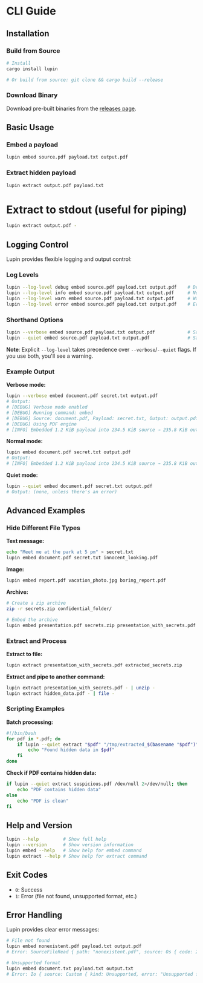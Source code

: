 # CLI Guide

## Installation

### Build from Source
```bash
# Install
cargo install lupin

# Or build from source: git clone && cargo build --release
```

### Download Binary
Download pre-built binaries from the [releases page](https://github.com/niclashedam/lupin/releases).

## Basic Usage

### Embed a payload
```bash
lupin embed source.pdf payload.txt output.pdf
```

### Extract hidden payload
```bash
lupin extract output.pdf payload.txt
```

# Extract to stdout (useful for piping)
```bash
lupin extract output.pdf -
```

## Logging Control

Lupin provides flexible logging and output control:

### Log Levels
```bash
lupin --log-level debug embed source.pdf payload.txt output.pdf    # Detailed debug info
lupin --log-level info embed source.pdf payload.txt output.pdf     # Normal operation info  
lupin --log-level warn embed source.pdf payload.txt output.pdf     # Warnings only
lupin --log-level error embed source.pdf payload.txt output.pdf    # Errors only
```

### Shorthand Options
```bash
lupin --verbose embed source.pdf payload.txt output.pdf            # Same as --log-level debug
lupin --quiet embed source.pdf payload.txt output.pdf              # Same as --log-level error
```

**Note**: Explicit `--log-level` takes precedence over `--verbose`/`--quiet` flags. If you use both, you'll see a warning.

### Example Output

**Verbose mode:**
```bash
lupin --verbose embed document.pdf secret.txt output.pdf
# Output:
# [DEBUG] Verbose mode enabled
# [DEBUG] Running command: embed  
# [DEBUG] Source: document.pdf, Payload: secret.txt, Output: output.pdf
# [DEBUG] Using PDF engine
# [INFO] Embedded 1.2 KiB payload into 234.5 KiB source → 235.8 KiB output (+1%)
```

**Normal mode:**
```bash
lupin embed document.pdf secret.txt output.pdf
# Output:
# [INFO] Embedded 1.2 KiB payload into 234.5 KiB source → 235.8 KiB output (+1%)
```

**Quiet mode:**
```bash
lupin --quiet embed document.pdf secret.txt output.pdf
# Output: (none, unless there's an error)
```

## Advanced Examples

### Hide Different File Types

**Text message:**
```bash
echo "Meet me at the park at 5 pm" > secret.txt
lupin embed document.pdf secret.txt innocent_looking.pdf
```

**Image:**
```bash
lupin embed report.pdf vacation_photo.jpg boring_report.pdf
```

**Archive:**
```bash
# Create a zip archive
zip -r secrets.zip confidential_folder/

# Embed the archive
lupin embed presentation.pdf secrets.zip presentation_with_secrets.pdf
```

### Extract and Process

**Extract to file:**
```bash
lupin extract presentation_with_secrets.pdf extracted_secrets.zip
```

**Extract and pipe to another command:**
```bash
lupin extract presentation_with_secrets.pdf - | unzip -
lupin extract hidden_data.pdf - | file -
```

### Scripting Examples

**Batch processing:**
```bash
#!/bin/bash
for pdf in *.pdf; do
    if lupin --quiet extract "$pdf" "/tmp/extracted_$(basename "$pdf")"; then
        echo "Found hidden data in $pdf"
    fi
done
```

**Check if PDF contains hidden data:**
```bash
if lupin --quiet extract suspicious.pdf /dev/null 2>/dev/null; then
    echo "PDF contains hidden data"
else
    echo "PDF is clean"
fi
```

## Help and Version

```bash
lupin --help         # Show full help
lupin --version      # Show version information
lupin embed --help   # Show help for embed command
lupin extract --help # Show help for extract command
```

## Exit Codes

- `0`: Success
- `1`: Error (file not found, unsupported format, etc.)

## Error Handling

Lupin provides clear error messages:

```bash
# File not found
lupin embed nonexistent.pdf payload.txt output.pdf
# Error: SourceFileRead { path: "nonexistent.pdf", source: Os { code: 2, kind: NotFound, message: "No such file or directory" } }

# Unsupported format
lupin embed document.txt payload.txt output.txt
# Error: Io { source: Custom { kind: Unsupported, error: "Unsupported file format - no matching engine found" } }
```